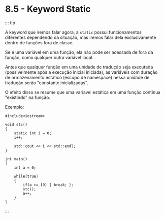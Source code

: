 # 8.5 - Keyword Static

::: tip

A keyword que iremos falar agora, a `static` possui funcionamentos diferentes dependendo da situação, mas iremos falar dela exclusivamente dentro de funções fora de classe.

Se é uma variável em uma função, ela não pode ser acessada de fora da função, como qualquer outra variável local. 

Antes que qualquer função em uma unidade de tradução seja executada (possivelmente após a execução inicial iniciada), as variáveis com duração de armazenamento estático (escopo de namespace) nessa unidade de tradução serão "constante inicializadas".

O efeito disso se resume que uma variavel estática em uma função continua "existindo" na função.

Exemplo:
```cpp{0}
#include<iostream> 

void stc() 
{
    static int i = 0;
    i++;

    std::cout << i << std::endl;
}

int main() 
{ 
    int a = 0;

    while(true)
    {
        if(a >= 10) { break; };
        stc();
        a++;
    }
} 
```
:::